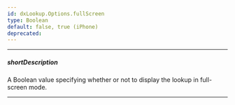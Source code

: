 ```yaml
---
id: dxLookup.Options.fullScreen
type: Boolean
default: false, true (iPhone)
deprecated: 
---
```

---
##### shortDescription
A Boolean value specifying whether or not to display the lookup in full-screen mode.

---
